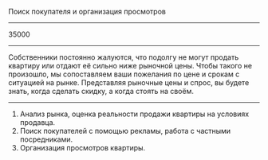 Поиск покупателя и организация просмотров

---

35000

---

Собственники постоянно жалуются, что подолгу не могут продать квартиру или отдают её сильно ниже рыночной цены. Чтобы такого не произошло, мы сопоставляем ваши пожелания по цене и срокам с ситуацией на рынке. Представляя рыночные цены и спрос, вы будете знать, когда сделать скидку, а когда стоять на своём.

----

1. Анализ рынка, оценка реальности продажи квартиры на условиях продавца.
2. Поиск покупателей с помощью рекламы, работа с частными посредниками.
3. Организация просмотров квартиры.